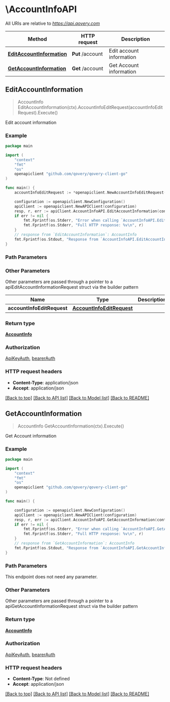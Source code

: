 # \AccountInfoAPI

All URIs are relative to *https://api.qovery.com*

Method | HTTP request | Description
------------- | ------------- | -------------
[**EditAccountInformation**](AccountInfoAPI.md#EditAccountInformation) | **Put** /account | Edit account information
[**GetAccountInformation**](AccountInfoAPI.md#GetAccountInformation) | **Get** /account | Get Account information



## EditAccountInformation

> AccountInfo EditAccountInformation(ctx).AccountInfoEditRequest(accountInfoEditRequest).Execute()

Edit account information

### Example

```go
package main

import (
	"context"
	"fmt"
	"os"
	openapiclient "github.com/qovery/qovery-client-go"
)

func main() {
	accountInfoEditRequest := *openapiclient.NewAccountInfoEditRequest() // AccountInfoEditRequest |  (optional)

	configuration := openapiclient.NewConfiguration()
	apiClient := openapiclient.NewAPIClient(configuration)
	resp, r, err := apiClient.AccountInfoAPI.EditAccountInformation(context.Background()).AccountInfoEditRequest(accountInfoEditRequest).Execute()
	if err != nil {
		fmt.Fprintf(os.Stderr, "Error when calling `AccountInfoAPI.EditAccountInformation``: %v\n", err)
		fmt.Fprintf(os.Stderr, "Full HTTP response: %v\n", r)
	}
	// response from `EditAccountInformation`: AccountInfo
	fmt.Fprintf(os.Stdout, "Response from `AccountInfoAPI.EditAccountInformation`: %v\n", resp)
}
```

### Path Parameters



### Other Parameters

Other parameters are passed through a pointer to a apiEditAccountInformationRequest struct via the builder pattern


Name | Type | Description  | Notes
------------- | ------------- | ------------- | -------------
 **accountInfoEditRequest** | [**AccountInfoEditRequest**](AccountInfoEditRequest.md) |  | 

### Return type

[**AccountInfo**](AccountInfo.md)

### Authorization

[ApiKeyAuth](../README.md#ApiKeyAuth), [bearerAuth](../README.md#bearerAuth)

### HTTP request headers

- **Content-Type**: application/json
- **Accept**: application/json

[[Back to top]](#) [[Back to API list]](../README.md#documentation-for-api-endpoints)
[[Back to Model list]](../README.md#documentation-for-models)
[[Back to README]](../README.md)


## GetAccountInformation

> AccountInfo GetAccountInformation(ctx).Execute()

Get Account information

### Example

```go
package main

import (
	"context"
	"fmt"
	"os"
	openapiclient "github.com/qovery/qovery-client-go"
)

func main() {

	configuration := openapiclient.NewConfiguration()
	apiClient := openapiclient.NewAPIClient(configuration)
	resp, r, err := apiClient.AccountInfoAPI.GetAccountInformation(context.Background()).Execute()
	if err != nil {
		fmt.Fprintf(os.Stderr, "Error when calling `AccountInfoAPI.GetAccountInformation``: %v\n", err)
		fmt.Fprintf(os.Stderr, "Full HTTP response: %v\n", r)
	}
	// response from `GetAccountInformation`: AccountInfo
	fmt.Fprintf(os.Stdout, "Response from `AccountInfoAPI.GetAccountInformation`: %v\n", resp)
}
```

### Path Parameters

This endpoint does not need any parameter.

### Other Parameters

Other parameters are passed through a pointer to a apiGetAccountInformationRequest struct via the builder pattern


### Return type

[**AccountInfo**](AccountInfo.md)

### Authorization

[ApiKeyAuth](../README.md#ApiKeyAuth), [bearerAuth](../README.md#bearerAuth)

### HTTP request headers

- **Content-Type**: Not defined
- **Accept**: application/json

[[Back to top]](#) [[Back to API list]](../README.md#documentation-for-api-endpoints)
[[Back to Model list]](../README.md#documentation-for-models)
[[Back to README]](../README.md)

